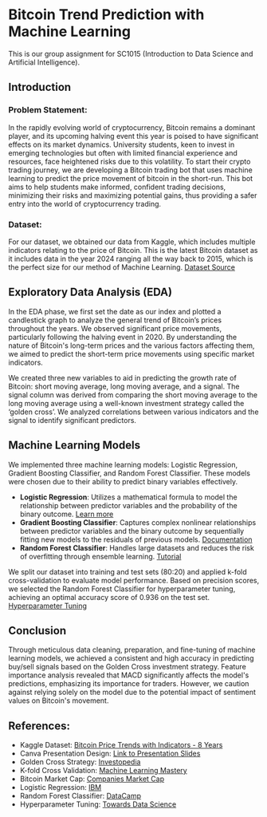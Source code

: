 # Bitcoin Trend Prediction with Machine Learning
This is our group assignment for SC1015 (Introduction to Data Science and Artificial Intelligence).

## Introduction

### Problem Statement:
In the rapidly evolving world of cryptocurrency, Bitcoin remains a dominant player, and its upcoming halving event this year is poised to have significant effects on its market dynamics. University students, keen to invest in emerging technologies but often with limited financial experience and resources, face heightened risks due to this volatility. To start their crypto trading journey, we are developing a Bitcoin trading bot that uses machine learning to predict the price movement of bitcoin in the short-run. This bot aims to help students make informed, confident trading decisions, minimizing their risks and maximizing potential gains, thus providing a safer entry into the world of cryptocurrency trading.

### Dataset:
For our dataset, we obtained our data from Kaggle, which includes multiple indicators relating to the price of Bitcoin. This is the latest Bitcoin dataset as it includes data in the year 2024 ranging all the way back to 2015, which is the perfect size for our method of Machine Learning. [Dataset Source](https://www.kaggle.com/datasets/aspillai/bitcoin-price-trends-with-indicators-8-years/data)

## Exploratory Data Analysis (EDA)

In the EDA phase, we first set the date as our index and plotted a candlestick graph to analyze the general trend of Bitcoin’s prices throughout the years. We observed significant price movements, particularly following the halving event in 2020. By understanding the nature of Bitcoin's long-term prices and the various factors affecting them, we aimed to predict the short-term price movements using specific market indicators.

We created three new variables to aid in predicting the growth rate of Bitcoin: short moving average, long moving average, and a signal. The signal column was derived from comparing the short moving average to the long moving average using a well-known investment strategy called the ‘golden cross’. We analyzed correlations between various indicators and the signal to identify significant predictors.

## Machine Learning Models

We implemented three machine learning models: Logistic Regression, Gradient Boosting Classifier, and Random Forest Classifier. These models were chosen due to their ability to predict binary variables effectively.

- **Logistic Regression**: Utilizes a mathematical formula to model the relationship between predictor variables and the probability of the binary outcome. [Learn more](https://www.ibm.com/topics/logistic-regression)
- **Gradient Boosting Classifier**: Captures complex nonlinear relationships between predictor variables and the binary outcome by sequentially fitting new models to the residuals of previous models. [Documentation](https://scikit-learn.org/stable/modules/generated/sklearn.ensemble.GradientBoostingClassifier.html)
- **Random Forest Classifier**: Handles large datasets and reduces the risk of overfitting through ensemble learning. [Tutorial](https://www.datacamp.com/tutorial/random-forests-classifier-python)

We split our dataset into training and test sets (80:20) and applied k-fold cross-validation to evaluate model performance. Based on precision scores, we selected the Random Forest Classifier for hyperparameter tuning, achieving an optimal accuracy score of 0.936 on the test set. [Hyperparameter Tuning](https://towardsdatascience.com/hyperparameter-tuning-the-random-forest-in-python-using-scikit-learn-28d2aa77dd74)

## Conclusion

Through meticulous data cleaning, preparation, and fine-tuning of machine learning models, we achieved a consistent and high accuracy in predicting buy/sell signals based on the Golden Cross investment strategy. Feature importance analysis revealed that MACD significantly affects the model's predictions, emphasizing its importance for traders. However, we caution against relying solely on the model due to the potential impact of sentiment values on Bitcoin's movement.

## References:
- Kaggle Dataset: [Bitcoin Price Trends with Indicators - 8 Years](https://www.kaggle.com/datasets/aspillai/bitcoin-price-trends-with-indicators-8-years/data)
- Canva Presentation Design: [Link to Presentation Slides](https://www.canva.com/design/DAGDT6k5w7s/hNjkh6q51VQXo9xNVmw11w/view?utm_content=DAGDT6k5w7s&utm_campaign=designshare&utm_medium=link&utm_source=editor)
- Golden Cross Strategy: [Investopedia](https://www.investopedia.com/terms/g/goldencross.asp)
- K-fold Cross Validation: [Machine Learning Mastery](https://machinelearningmastery.com/k-fold-cross-validation/)
- Bitcoin Market Cap: [Companies Market Cap](https://companiesmarketcap.com/assets-by-market-cap/)
- Logistic Regression: [IBM](https://www.ibm.com/topics/logistic-regression)
- Random Forest Classifier: [DataCamp](https://www.datacamp.com/tutorial/random-forests-classifier-python)
- Hyperparameter Tuning: [Towards Data Science](https://towardsdatascience.com/hyperparameter-tuning-the-random-forest-in-python-using-scikit-learn-28d2aa77dd74)

